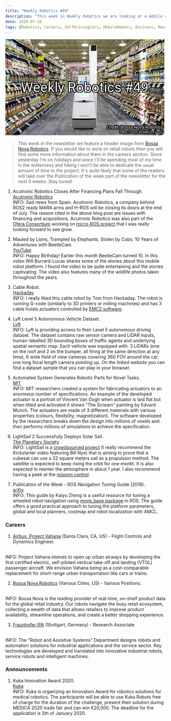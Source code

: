 ```yaml
---
title: "Weekly Robotics #49"
description: "This week in Weekly Robotics we are looking at a mobile robot for wildlife photography, a cable robot, LightSail 2 and more!"
date: 2019-07-28
tags: [Robotics, Careers, SelfDrivingCars, MobileRobots, Business, Manipulators, Space, Manufacturing]
---
```

![HeaderImage](/img/headers/49.jpg "Header image")

> This week in the newsletter we feature a header image from [Bossa Nova Robotics](https://www.bossanova.com/). If you would like to work on retail robots then you will find some more information about them in the careers section. Since yesterday I'm on holidays and since I'll be spending most of my time in the wilderness and hiking I won't be able to dedicate the usual amount of time to the project. It's quite likely that some of the readers will take over the Publication of the week part of the newsletter for the next 3 weeks. Stay tuned!

1) Acutronic Robotics Closes After Financing Plans Fall Through.
<br>[Acutronic Robotics](https://acutronicrobotics.com/news/acutronic-robotics-closes-after-both-series-b-and-acquisition-plans-fall-through/)<br>
INFO: Sad news from Spain. Acutronic Robotics, a company behind ROS2 ready MARA arms and H-ROS will be closing its doors at the end of July. The reason cited in the above blog post are issues with financing and acquisitions. Acutronic Robotics was also part of the [Ofera Consortium](http://www.ofera.eu/) working on [micro-ROS project](https://micro-ros.github.io/) that I was really looking forward to see grow.

2) Mauled by Lions, Trampled by Elephants, Stolen by Cubs: 10 Years of Adventures with BeetleCam.
<br>[YouTube](https://youtu.be/EsEQVWyvI80)<br>
INFO: Happy Birthday! Earlier this month BeetleCam turned 10. In this video Will Burrard-Lucas shares some of the stories about this mobile robot platform. I found the video to be quite entertaining and the stories captivating. The video also features many of the wildlife photos taken throughout the years.

3) Cable Robot.
<br>[Hackaday](https://hackaday.io/project/166527-cable-robot)<br>
INFO: I really liked this cable robot by Tom from Hackaday. The robot is running G-code (similarly to 3D printers or milling machines) and has 3 cable hoists actuators controlled by [EMC2 software](http://linuxcnc.org/).

4) Lyft Level 5 Autonomous Vehicle Dataset.
<br>[Lyft](https://level5.lyft.com/dataset/)<br>
INFO: Lyft is providing access to their Level 5 autonomous driving dataset. The dataset contains raw sensor camera and LiDAR inputs, human-labelled 3D bounding boxes of traffic agents and underlying spatial semantic map. Each vehicle was equipped with: 3 LiDARs (one on the roof and 2 on the bumper, all firing at the same direction at any time), 6 wide field of view cameras covering 360 FOV around the car, one long focal length camera pointing up. On the linked website you can find a dataset sample that you can play in your browser.

5) Automated System Generates Robotic Parts for Novel Tasks.
<br>[MIT](http://news.mit.edu/2019/automated-design-print-actuators-robotics-0712)<br>
INFO: MIT researchers created a system for fabricating actuators to an enormous number of specifications. An example of the developed actuator is a portrait of Vincent Van Gogh when actuator is laid flat but when titled and activated it shows "The Scream" painting by Edvard Munch. The actuators are made of 3 different materials with various properties (colours, flexibility, magnetization). The software developed by the researchers breaks down the design into millions of voxels and then performs millions of simulations to achieve the specification.

6) LightSail 2 Successfully Deploys Solar Sail.
<br>[The Planetary Society](http://www.planetary.org/blogs/jason-davis/ls2-deploys-sail.html)<br>
INFO: LightSail is a [crowdsourced project](https://www.kickstarter.com/projects/theplanetarysociety/lightsail-a-revolutionary-solar-sailing-spacecraft/description) (I really recommend the Kickstarter video featuring Bill Nye) that is aiming to prove that a cubesat can use a 32 square meters sail as a propulsion method. The satellite is expected to keep rising the orbit for one month. It is also expected to reenter the atmosphere in about 1 year. I also recommend having a peek at the [mission control](http://www.planetary.org/explore/projects/lightsail-solar-sailing/lightsail-mission-control.html).

7) Publication of the Week - ROS Navigation Tuning Guide (2016).
<br>[arXiv](https://arxiv.org/abs/1706.09068)<br>
INFO: This guide by Kaiyu Zheng is a useful resource for tuning a wheeled robot navigation using [move_base package](http://wiki.ros.org/move_base) in ROS. The guide offers a good practical approach to tuning the platform parameters, global and local planners, costmap and robot localization with AMCL.

### Careers

1) [Airbus, Project Vahana](https://www.airbus-sv.com/jobs/220) (Santa Clara, CA, US) - Flight Controls and Dynamics Engineer.
<br>
INFO: Project Vahana intends to open up urban airways by developing the first certified electric, self-piloted vertical take-off and landing (VTOL) passenger aircraft. We envision Vahana being as a cost-comparable replacement for short-range urban transportation like cars or trains.

2) [Bossa Nova Robotics](https://bossanovarobotics.applytojob.com/apply/) (Various Cities, US) - Various Positions.
<br>
INFO: Bossa Nova is the leading provider of real-time, on-shelf product data for the global retail industry. Our robots navigate the busy retail ecosystem, collecting a wealth of data that allows retailers to improve product availability, streamline operations, and create a better shopping experience.

3) [Fraunhofer IPA](https://recruiting.fraunhofer.de/Vacancies/43093/Description/2) (Stuttgart, Germany) - Research Associate
<br>
INFO: The "Robot and Assistive Systems" Department designs robots and automation solutions for industrial applications and the service sector. Key technologies are developed and translated into innovative industrial robots, service robots and intelligent machines.

### Announcements

1) Kuka Innovation Award 2020.
<br>[Kuka](https://www.kuka.com/InnovationAward2020)<br>
INFO: Kuka is organizing an Innovation Award for robotics solutions for medical robotics. The participants will be able to use Kuka Robots free of charge for the duration of the challenge, present their solution during MEDICA 2020 trade fair and can win €20,000. The deadline for the application is 5th of January 2020.
